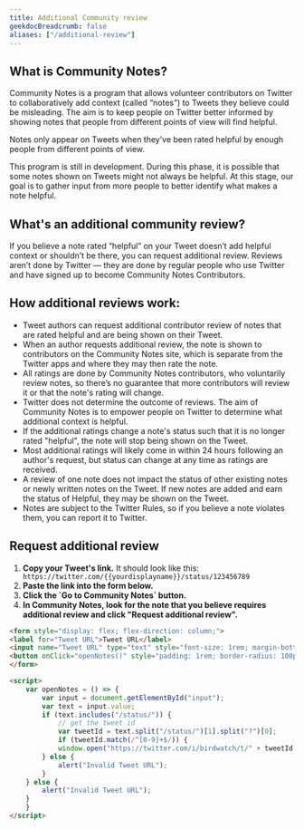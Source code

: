 ```yaml
---
title: Additional Community review
geekdocBreadcrumb: false
aliases: ["/additional-review"]
---
```


## What is Community Notes?

Community Notes is a program that allows volunteer contributors on Twitter to collaboratively add context (called “notes”) to Tweets they believe could be misleading. The aim is to keep people on Twitter better informed by showing notes that people from different points of view will find helpful.

Notes only appear on Tweets when they’ve been rated helpful by enough people from different points of view.

This program is still in development. During this phase, it is possible that some notes shown on Tweets might not always be helpful. At this stage, our goal is to gather input from more people to better identify what makes a note helpful.

## What's an additional community review?

If you believe a note rated “helpful” on your Tweet doesn’t add helpful context or shouldn’t be there, you can request additional review. Reviews aren’t done by Twitter — they are done by regular people who use Twitter and have signed up to become Community Notes Contributors.

## How additional reviews work:

- Tweet authors can request additional contributor review of notes that are rated helpful and are being shown on their Tweet.
- When an author requests additional review, the note is shown to contributors on the Community Notes site, which is separate from the Twitter apps and where they may then rate the note.
- All ratings are done by Community Notes contributors, who voluntarily review notes, so there’s no guarantee that more contributors will review it or that the note's rating will change.
- Twitter does not determine the outcome of reviews. The aim of Community Notes is to empower people on Twitter to determine what additional context is helpful.
- If the additional ratings change a note's status such that it is no longer rated "helpful", the note will stop being shown on the Tweet.
- Most additional ratings will likely come in within 24 hours following an author's request, but status can change at any time as ratings are received.
- A review of one note does not impact the status of other existing notes or newly written notes on the Tweet. If new notes are added and earn the status of Helpful, they may be shown on the Tweet.
- Notes are subject to the Twitter Rules, so if you believe a note violates them, you can report it to Twitter.

## Request additional review

1. <div><strong> Copy your Tweet's link.</strong><label> It should look like this: <code>https://twitter.com/{{yourdisplayname}}/status/123456789</code> </label></div>

2. <div><strong> Paste the link into the form below.</strong></div>

3. <div><strong> Click the `Go to Community Notes` button.</strong></div>

4. <div><strong> In Community Notes, look for the note that you believe requires additional review and click "Request additional review".</strong></div>

```html
<form style="display: flex; flex-direction: column;">
<label for="Tweet URL">Tweet URL</label>
<input name="Tweet URL" type="text" style="font-size: 1rem; margin-bottom: 4px; padding: 1rem; border: none; border-bottom: 2px solid black; background: #eee; border-radius: 2px;" id="input" ></input>
<button onClick="openNotes()" style="padding: 1rem; border-radius: 100px; background-color: black; color: white; font-weight: bold; font-size: 1rem;">Go to Community Notes</button>
</form>

<script>
    var openNotes = () => {
        var input = document.getElementById("input");
        var text = input.value;
        if (text.includes("/status/")) {
            // get the tweet id
            var tweetId = text.split("/status/")[1].split("?")[0];
            if (tweetId.match(/^[0-9]+$/)) {
            window.open("https://twitter.com/i/birdwatch/t/" + tweetId, "_blank");
        } else {
            alert("Invalid Tweet URL");
        }
    } else {
        alert("Invalid Tweet URL");
    }
    }
</script>

```
